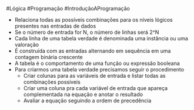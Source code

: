 #Lógica #Programação #IntroduçãoAProgramação 


- Relaciona todas as possíveis combinações para os níveis lógicos presentes nas entradas de dados
- Se o número de entrada for N, o número de linhas será 2^N
- Cada linha de uma tabela verdade é denominada uma instância ou uma valoração
- É construída com as entradas alternando em sequência em uma contagem binária crescente
- A tabela é o comportamento de uma função ou expressão booleana
- Para criarmos uma tabela verdade precisamos seguir o procedimento
	- Criar colunas para as variáveis de entrada e listar todas as combinações possíveis
	- Criar uma coluna pra cada variável de entrada que apareça complementada na equação e anotar o resultado
	- Avaliar a equação seguindo a ordem de precedência

